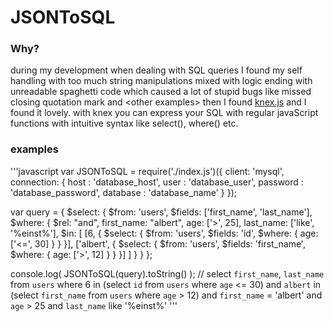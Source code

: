 # JSONToSQL

### Why?

during my development when dealing with SQL queries I found my self handling with too much string manipulations mixed with logic ending with unreadable spaghetti code which caused a lot of stupid bugs like missed closing quotation mark and \<other examples\>
then I found [knex.js](http://knexjs.org) and I found it lovely. with knex you can express your SQL with regular javaScript functions with intuitive syntax like select(), where() etc.

### examples

'''javascript
var JSONToSQL = require('./index.js')({
    client: 'mysql',
    connection: {
        host     : 'database_host',
        user     : 'database_user',
        password : 'database_password',
        database : 'database_name'
    }
});

var query = {
    $select: {
        $from: 'users',
        $fields: ['first_name', 'last_name'],
        $where: {
            $rel: "and",
            first_name: "albert",
            age: ['>', 25],
            last_name: ['like', '%einst%'],
            $in: [
                [6, {
                    $select: {
                        $from: 'users',
                        $fields: 'id',
                        $where: {
                            age: ['<=', 30]
                        }
                    }
                }],
                ['albert', {
                    $select: {
                        $from: 'users',
                        $fields: 'first_name',
                        $where: {
                            age: ['>', 12]
                        }
                    }
                }]
            ]
        }
    }
};

console.log( JSONToSQL(query).toString() );
// select `first_name`, `last_name` from `users` where 6 in (select `id` from `users` where `age` <= 30) and `albert` in (select `first_name` from `users` where `age` > 12) and `first_name` = 'albert' and `age` > 25 and `last_name` like '%einst%'
'''